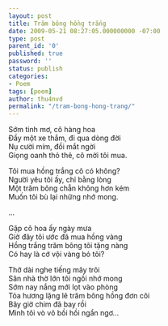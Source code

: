 ```yaml
---
layout: post
title: Trăm bông hồng trắng
date: 2009-05-21 08:27:05.000000000 -07:00
type: post
parent_id: '0'
published: true
password: ''
status: publish
categories:
- Poem
tags: [poem]
author: thu4nvd
permalink: "/tram-bong-hong-trang/"
---
```


Sớm tinh mơ, cô hàng hoa\
Đầy một xe thắm, đi qua dòng đời\
Nụ cười mím, đồi mắt ngời\
Giọng oanh thỏ thẻ, cô mời tôi mua.

Tôi mua hồng trắng cô có không?\
Người yêu tôi ấy, chỉ bằng lòng\
Một trăm bông chẵn không hơn kém\
Muốn tôi bù lại những nhớ mong.

\...

Gặp cô hoa ấy ngày mưa\
Giờ đây tôi ước đã mua hồng vàng\
Hồng trắng trăm bông tôi tặng nàng\
Có hay là cớ vội vàng bỏ tôi?

Thở dài nghe tiếng mây trôi\
Sân nhà thờ lớn tôi ngồi nhớ mong\
Sớm nay nắng mới lọt vào phòng\
Tỏa hương lặng lẽ trăm bông hồng đơn côi\
Bây giờ chim đã bay rồi\
Mình tôi vò võ bồi hồi ngẩn ngơ\...
